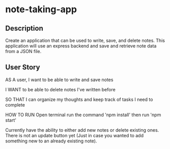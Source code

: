 # note-taking-app

## Description

Create an application that can be used to write, save, and delete notes. This application will use an express backend and save and retrieve note data from a JSON file.

## User Story

AS A user, I want to be able to write and save notes

I WANT to be able to delete notes I've written before

SO THAT I can organize my thoughts and keep track of tasks I need to complete


HOW TO RUN
Open terminal
run the command 'npm install'
then run 'npm start'

Currently have the ability to either add new notes or delete existing ones. There is not an update button yet (Just in case you wanted to add something new to an already existing note).
